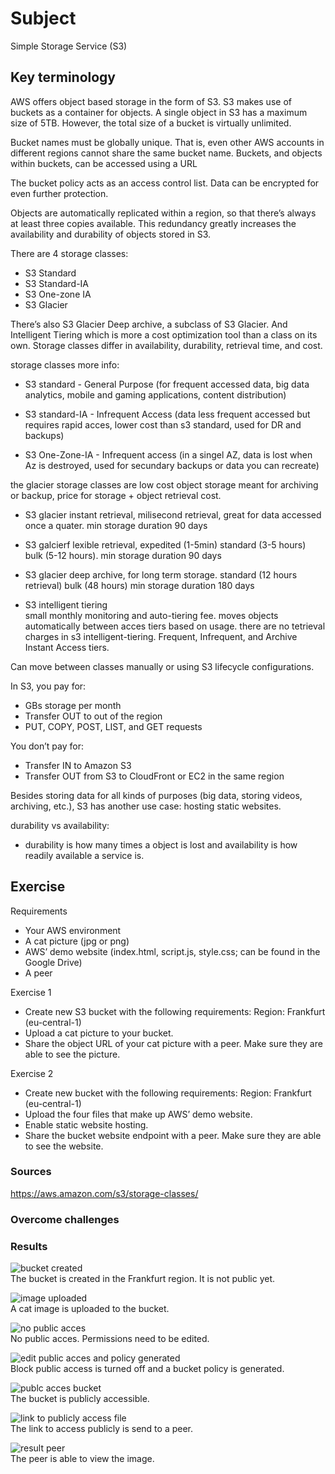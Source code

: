 # Subject
Simple Storage Service (S3)

## Key terminology
AWS offers object based storage in the form of S3. S3 makes use of buckets as a container for objects. A single object in S3 has a maximum size of 5TB. However, the total size of a bucket is virtually unlimited.  

Bucket names must be globally unique. That is, even other AWS accounts in different regions cannot share the same bucket name. Buckets, and objects within buckets, can be accessed using a URL  

The bucket policy acts as an access control list. Data can be encrypted for even further protection.  

Objects are automatically replicated within a region, so that there’s always at least three copies available. This redundancy greatly increases the availability and durability of objects stored in S3.  

There are 4 storage classes:
- S3 Standard
- S3 Standard-IA
- S3 One-zone IA
- S3 Glacier  

There’s also S3 Glacier Deep archive, a subclass of S3 Glacier. And Intelligent Tiering which is more a cost optimization tool than a class on its own.
Storage classes differ in availability, durability, retrieval time, and cost.  

storage classes more info:  
- S3 standard - General Purpose (for frequent accessed data, big data analytics, mobile and gaming applications, content distribution)  
- S3 standard-IA - Infrequent Access (data less frequent accessed but requires rapid acces, lower cost than s3 standard, used for DR and backups) 

- S3 One-Zone-IA - Infrequent access (in a singel AZ, data is lost when Az is destroyed, used for secundary backups or data you can recreate)  

the glacier storage classes are low cost object storage meant for archiving or backup, price for storage + object retrieval cost.  
- S3 glacier instant retrieval, milisecond retrieval, great for data accessed once a quater.  min storage duration 90 days
- S3 galcierf lexible retrieval, expedited (1-5min) standard (3-5 hours) bulk (5-12 hours). min storage duration 90 days  

- S3 glacier deep archive, for long term storage. standard (12 hours retrieval) bulk (48 hours) min storage duration 180 days 

- S3 intelligent tiering  
small monthly monitoring and auto-tiering fee. moves objects automatically between acces tiers based on usage. there are no tetrieval charges in s3 intelligent-tiering. Frequent, Infrequent, and Archive Instant Access tiers.  

Can move between classes manually or using S3 lifecycle configurations.

In S3, you pay for:
- GBs storage per month
- Transfer OUT to out of the region
- PUT, COPY, POST, LIST, and GET requests  

You don’t pay for:
- Transfer IN to Amazon S3
- Transfer OUT from S3 to CloudFront or EC2 in the same region

Besides storing data for all kinds of purposes (big data, storing videos, archiving, etc.), S3 has another use case: hosting static websites.  

durability vs availability:  
- durability is how many times a object is lost and availability is how readily available a service is. 


## Exercise  
Requirements
- Your AWS environment
- A cat picture (jpg or png)
- AWS’ demo website (index.html, script.js, style.css; can be found in the Google Drive)
- A peer


Exercise 1
- Create new S3 bucket with the following requirements: Region: Frankfurt (eu-central-1)
- Upload a cat picture to your bucket.
- Share the object URL of your cat picture with a peer. Make sure they are able to see the picture.  

Exercise 2
- Create new bucket with the following requirements: Region: Frankfurt (eu-central-1)  
- Upload the four files that make up AWS’ demo website.
- Enable static website hosting.
- Share the bucket website endpoint with a peer. Make sure they are able to see the website.



### Sources
https://aws.amazon.com/s3/storage-classes/

### Overcome challenges


### Results  
![bucket created](https://github.com/Techgrounds-Cloud-9/cloud-9-karimtouzani24/blob/2c1d567e794ece8676871c655671c454ab8707aa/00_includes/AWS/S3/s3e1.png)  
The bucket is created in the Frankfurt region. It is not public yet.  

![image uploaded](https://github.com/Techgrounds-Cloud-9/cloud-9-karimtouzani24/blob/2c1d567e794ece8676871c655671c454ab8707aa/00_includes/AWS/S3/s3e1b.png)  
A cat image is uploaded to the bucket.  

![no public acces](https://github.com/Techgrounds-Cloud-9/cloud-9-karimtouzani24/blob/2c1d567e794ece8676871c655671c454ab8707aa/00_includes/AWS/S3/s3e1c.png)  
No public acces. Permissions need to be edited.  

![edit public acces and policy generated](https://github.com/Techgrounds-Cloud-9/cloud-9-karimtouzani24/blob/2c1d567e794ece8676871c655671c454ab8707aa/00_includes/AWS/S3/s3e1d.png)  
Block public access is turned off and a bucket policy is generated.  

![publc acces bucket](https://github.com/Techgrounds-Cloud-9/cloud-9-karimtouzani24/blob/2c1d567e794ece8676871c655671c454ab8707aa/00_includes/AWS/S3/s3e1e.png)  
The bucket is publicly accessible.  

![link to publicly access file](https://github.com/Techgrounds-Cloud-9/cloud-9-karimtouzani24/blob/2c1d567e794ece8676871c655671c454ab8707aa/00_includes/AWS/S3/s3e1f.png)  
The link to access publicly is send to a peer.  

![result peer](https://github.com/Techgrounds-Cloud-9/cloud-9-karimtouzani24/blob/2c1d567e794ece8676871c655671c454ab8707aa/00_includes/AWS/S3/results3e1.png)  
The peer is able to view the image.

